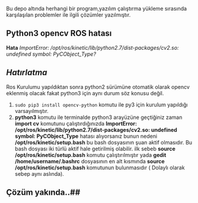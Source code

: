 Bu depo altında herhangi bir program,yazılım çalıştırma yükleme sırasında  karşılaşılan problemler ile ilgili çözümler yazılmıştır.

## Python3 opencv ROS hatası 

  **Hata**      _ImportError: /opt/ros/kinetic/lib/python2.7/dist-packages/cv2.so: undefined symbol: PyCObject_Type?_ 

## _Hatırlatma_ ##

Ros Kurulumu yapıldıktan sonra python2 sürümüne otomatik olarak opencv eklenmiş olacak fakat python3 için aynı durum söz konusu değil. 

 1) `sudo pip3 install opencv-python` komutu ile py3 için kurulum yapıldığı varsayılmıştır.
 2) **python3** komutu ile terminalde python3 arayüzüne geçtiğiniz zaman **import cv** komutunu çalıştırdığınızda **ImportError: /opt/ros/kinetic/lib/python2.7/dist-packages/cv2.so: undefined symbol: PyCObject_Type** hatası alıyorsanız bunun nedeni **/opt/ros/kinetic/setup.bash** bu bash dosyasının şuan aktif olmasıdır. Bu bash dosyası iki türlü aktif hale getirilmiş olabilir.
ilk sebeb **source /opt/ros/kinetic/setup.bash** komutu çalıştırılmıştır yada **gedit /home/username/.bashrc** dosyasının en alt kısmında **source /opt/ros/kinetic/setup.bash** komutunun bulunmasıdır ( Dolaylı olarak sebep aynı aslında). 

 ## Çözüm yakında..##
  



